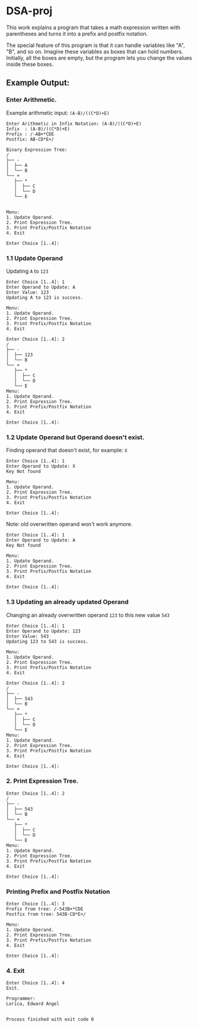 # DSA-proj
This work explains a program that takes a math expression written with parentheses and turns it into a prefix and postfix notation.

The special feature of this program is that it can handle variables like "A", "B", and so on.  Imagine these variables as boxes that can hold numbers. Initially, all the boxes are empty, but the program lets you change the values inside these boxes.

## Example Output:
### Enter Arithmetic.
Example arithmetic input: ```(A-B)/((C*D)+E)```

```
Enter Arithmetic in Infix Notation: (A-B)/((C*D)+E)
Infix  : (A-B)/((C*D)+E)
Prefix : /-AB+*CDE
Postfix: AB-CD*E+/

Binary Expression Tree: 
/
├── -
│  ├── A
│  └── B
└── +
   ├── *
   │  ├── C
   │  └── D
   └── E


Menu:
1. Update Operand.
2. Print Expression Tree.
3. Print Prefix/Postfix Notation
4. Exit

Enter Choice [1..4]: 
```

### 1.1 Update Operand
Updating ```A``` to ```123```
```
Enter Choice [1..4]: 1
Enter Operand to Update: A
Enter Value: 123
Updating A to 123 is success.

Menu:
1. Update Operand.
2. Print Expression Tree.
3. Print Prefix/Postfix Notation
4. Exit

Enter Choice [1..4]: 2
/
├── -
│  ├── 123
│  └── B
└── +
   ├── *
   │  ├── C
   │  └── D
   └── E
Menu:
1. Update Operand.
2. Print Expression Tree.
3. Print Prefix/Postfix Notation
4. Exit

Enter Choice [1..4]: 
```
### 1.2 Update Operand but Operand doesn't exist.
Finding operand that doesn't exist, for example: ```X```
```
Enter Choice [1..4]: 1
Enter Operand to Update: X
Key Not found

Menu:
1. Update Operand.
2. Print Expression Tree.
3. Print Prefix/Postfix Notation
4. Exit

Enter Choice [1..4]: 
```
Note: old overwritten operand won't work anymore.
```
Enter Choice [1..4]: 1
Enter Operand to Update: A
Key Not found

Menu:
1. Update Operand.
2. Print Expression Tree.
3. Print Prefix/Postfix Notation
4. Exit

Enter Choice [1..4]: 
```
### 1.3 Updating an already updated Operand
Changing an already overwritten operand ```123``` to this new value ```543```
```
Enter Choice [1..4]: 1
Enter Operand to Update: 123
Enter Value: 543
Updating 123 to 543 is success.

Menu:
1. Update Operand.
2. Print Expression Tree.
3. Print Prefix/Postfix Notation
4. Exit

Enter Choice [1..4]: 2
/
├── -
│  ├── 543
│  └── B
└── +
   ├── *
   │  ├── C
   │  └── D
   └── E
Menu:
1. Update Operand.
2. Print Expression Tree.
3. Print Prefix/Postfix Notation
4. Exit

Enter Choice [1..4]: 
```
### 2. Print Expression Tree.
```
Enter Choice [1..4]: 2
/
├── -
│  ├── 543
│  └── B
└── +
   ├── *
   │  ├── C
   │  └── D
   └── E
Menu:
1. Update Operand.
2. Print Expression Tree.
3. Print Prefix/Postfix Notation
4. Exit

Enter Choice [1..4]: 
```
### Printing Prefix and Postfix Notation
```
Enter Choice [1..4]: 3
Prefix from tree: /-543B+*CDE
Postfix from tree: 543B-CD*E+/

Menu:
1. Update Operand.
2. Print Expression Tree.
3. Print Prefix/Postfix Notation
4. Exit

Enter Choice [1..4]: 
```
### 4. Exit
```
Enter Choice [1..4]: 4
Exit.

Programmer:
Lorica, Edward Angel


Process finished with exit code 0
```